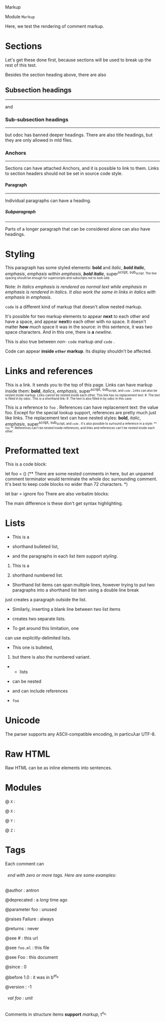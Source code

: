 Markup

 Module  `` Markup `` 


Here, we test the rendering of comment markup.


# Sections


Let's get these done first, because sections will be used to break up the rest of this test.


Besides the section heading above, there are also




## Subsection headings
---


and




### Sub-subsection headings
---


but odoc has banned deeper headings. There are also title headings, but they are only allowed in mld files.




### Anchors
---


Sections can have attached Anchors, and it is possible to link to them. Links to section headers should not be set in source code style.




#### Paragraph
---


Individual paragraphs can have a heading.




##### Subparagraph
---


Parts of a longer paragraph that can be considered alone can also have headings.




# Styling


This paragraph has some styled elements: **bold** and _italic_, **_bold italic_**, _emphasis_, __emphasis_ within emphasis_, **_bold italic_**, super<sup>script, sub<sub>script. The line spacing should be enough for superscripts and subscripts not to look odd.


Note: _In italics _emphasis_ is rendered as normal text while _emphasis _in_ emphasis_ is rendered in italics._ _It also work the same in links in italics with _emphasis _in_ emphasis_._


 `` code ``  is a different kind of markup that doesn't allow nested markup.


It's possible for two markup elements to appear **next** _to_ each other and have a space, and appear **next**_to_ each other with no space. It doesn't matter **how** _much_ space it was in the source: in this sentence, it was two space characters. And in this one, there is **a** _newline_.


This is also true between _non-_ `` code ``  markup _and_  `` code `` .


Code can appear **inside  `` other ``  markup**. Its display shouldn't be affected.




# Links and references


This is a link. It sends you to the top of this page. Links can have markup inside them: **bold**, _italics_, _emphasis_, super<sup>script, sub<sub>script, and  `` code `` . Links can also be nested _inside_ markup. Links cannot be nested inside each other. This link has no replacement text: #. The text is filled in by odoc. This is a shorthand link: #. The text is also filled in by odoc in this case.


This is a reference to  `` foo `` . References can have replacement text: the value foo. Except for the special lookup support, references are pretty much just like links. The replacement text can have nested styles: **bold**, _italic_, _emphasis_, super<sup>script, sub<sub>script, and  `` code `` . It's also possible to surround a reference in a style: ** `` foo `` **. References can't be nested inside references, and links and references can't be nested inside each other.




# Preformatted text


This is a code block:


let foo = ()
(** There are some nested comments in here, but an unpaired comment
    terminator would terminate the whole doc surrounding comment. It's
    best to keep code blocks no wider than 72 characters. *)

let bar =
  ignore foo
There are also verbatim blocks:


   The main difference is these don't get syntax highlighting.


# Lists


- This is a

- shorthand bulleted list,

- and the paragraphs in each list item support _styling_.

1. This is a

2. shorthand numbered list.

- Shorthand list items can span multiple lines, however trying to put two paragraphs into a shorthand list item using a double line break

just creates a paragraph outside the list.


- Similarly, inserting a blank line between two list items

- creates two separate lists.

- To get around this limitation, one


can use explicitly-delimited lists.



- This one is bulleted,

1. but there is also the numbered variant.

- - lists

- can be nested

- and can include references

-  `` foo `` 




# Unicode


The parser supports any ASCII-compatible encoding, in particuλar UTF-8.




# Raw HTML


Raw HTML can be  as inline elements into sentences.





# Modules



@ `` X ``  : 



@ `` X ``  : 



@ `` Y ``  : 



@ `` Z ``  : 




# Tags


Each comment can 
 ###### &nbsp; end with zero or more tags. Here are some examples:



@author : antron



@deprecated : a _long_ time ago





@parameter foo : unused





@raises Failure : always





@returns : never





@see # : this url





@see  `` foo.ml ``  : this file





@see Foo : this document





@since : 0



@before 1.0 : it was in b<sup>et<sub>a





@version : -1



<a id="val-foo"></a>
###### &nbsp; val foo : unit

Comments in structure items **support** _markup_, t<sup>o<sub>o.


